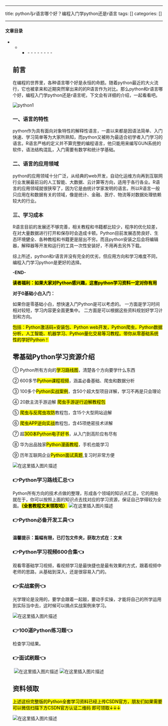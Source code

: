 
--- 
title:  python与r语言哪个好？编程入门学python还是r语言 
tags: []
categories: [] 

---


#### 文章目录
- - <ul><li>- - - - - - - - 


## 前言

在编程的世界里，各种语言哪个好是永恒的命题。随着python最近的大火流行，它也被拿来和近期突然窜出来的的R语言作为对比。那么python和r语言哪个好，编程入门学python还是r语言呢，下文会有详细的介绍，一起看看吧。

<img src="https://img-blog.csdnimg.cn/img_convert/f53a05880e19f85cc5c9806c499d9e36.png#pic_center" alt="python1">

### 一、语言的特性

python作为具有面向对象特性的解释性语言，一直以来都是因语法简单、入门快速、学习简单等为大家所熟知，而python又被称为最适合初学者入门学习的语言。R语言严格的定义并不算完整的编程语言，他只能用来编写GUN系统的软件，语法结构混乱，入门需要有数学和统计学基础。

### 二、语言的应用领域

python的应用领域十分广泛，从经典的web开发，自动化运维方向再到互联网行业发展最前沿的人工智能、大数据、云计算等方向，适用于各行各业。R语言的应用领域就很狭窄了，因为它是由统计学家发明的语言。所以R语言一般只应用在和数据有关的领域，像是统计、金融、医疗、物流等对数据处理依赖较大的行业。

### 三、学习成本

R语言目前的发展还不够完善，相关教程和书籍都比较少，程序的优化较差，在对大量数据进行打开和保存时会造成卡顿。Python目前发展态势良好、生态环境健全、各种教程和书籍更是层出不穷。而且python安装之后会将编辑器，解释器等开发和运行的工具一次性安装好，不用再去另外下载。

综上所述，python和r语言并没有完全的优劣，但应用方向和学习难度不同，编程入门学习python是更好的选择。

**-END-**

<mark>**读者福利：如果大家对Python感兴趣，这套python学习资料一定对你有用**</mark>

**对于0基础小白入门：**

>  
 如果你是零基础小白，想快速入门Python是可以考虑的。 
 一方面是学习时间相对较短，学习内容更全面更集中。 二方面是可以根据这些资料规划好学习计划和方向。 


<mark>包括：Python激活码+安装包、Python web开发，Python爬虫，Python数据分析，人工智能、机器学习、Python量化交易等习教程。带你从零基础系统性的学好Python！</mark>

## 零基础Python学习资源介绍

① Python所有方向的<mark>学习路线图</mark>，清楚各个方向要学什么东西

② 600多节<mark>Python课程视频</mark>，涵盖必备基础、爬虫和数据分析

③ 100多个<mark>Python实战案例</mark>，含50个超大型项目详解，学习不再是只会理论

④ 20款主流手游迫解 <mark>爬虫手游逆行迫解教程包</mark>

⑤ <mark>爬虫与反爬虫攻防</mark>教程包，含15个大型网站迫解

⑥ <mark>爬虫APP逆向实战</mark>教程包，含45项绝密技术详解

⑦ 超<mark>300本Python电子好书</mark>，从入门到高阶应有尽有

⑧ 华为出品独家<mark>Python漫画教程</mark>，手机也能学习

⑨ 历年互联网企业<mark>Python面试真题</mark>,复习时非常方便

<img src="https://img-blog.csdnimg.cn/7c1055f9bb6e41af9262556bdf20e084.png#pic_center" alt="在这里插入图片描述">

### 👉Python学习路线汇总👈

Python所有方向的技术点做的整理，形成各个领域的知识点汇总，它的用处就在于，你可以按照上面的知识点去找对应的学习资源，保证自己学得较为全面。<mark>**（全套教程文末领取哈）**</mark> <img src="https://img-blog.csdnimg.cn/9f969354b48f4e3ab0253e89203deca2.png#pic_center" alt="在这里插入图片描述">

### 👉Python必备开发工具👈

<img src="https://img-blog.csdnimg.cn/img_convert/6be280b059df8debff4a4b52d6a6ad1f.png#pic_center" alt="">

**温馨提示：篇幅有限，已打包文件夹，获取方式在：文末**

### 👉Python学习视频600合集👈

观看零基础学习视频，看视频学习是最快捷也是最有效果的方式，跟着视频中老师的思路，从基础到深入，还是很容易入门的。 <img src="https://img-blog.csdnimg.cn/img_convert/f2a1e9c7368b6ac7d169ab4147b537f4.png#pic_center" alt="">

### 👉实战案例👈

光学理论是没用的，要学会跟着一起敲，要动手实操，才能将自己的所学运用到实际当中去，这时候可以搞点实战案例来学习。

<img src="https://img-blog.csdnimg.cn/6cf364e7eeb64b0da07021bce5a59ec6.png#pic_center" alt="在这里插入图片描述">

### 👉100道Python练习题👈

检查学习结果。<img src="https://img-blog.csdnimg.cn/img_convert/15bc30b75e1de8c9fa2daab3742d4430.png#pic_center" alt="">

### 👉面试刷题👈

<img src="https://img-blog.csdnimg.cn/img_convert/99f6475fb1237ba21e45d55c67bf83f4.png#pic_center" alt="">

<img src="https://img-blog.csdnimg.cn/3360d1bcb588491dac483ff4c30fb05c.png#pic_center" alt="在这里插入图片描述">

<img src="https://img-blog.csdnimg.cn/49fe592a1ae644c2822a1b4a850724cd.png#pic_center" alt="在这里插入图片描述">

## 资料领取

<mark>上述这份完整版的Python全套学习资料已经上传CSDN官方，朋友们如果需要可以微信扫描下方CSDN官方认证二维码 即可领取↓↓↓</mark>

<img src="https://img-blog.csdnimg.cn/267b263b1a904df391a976f922ec2b8e.png#pic_center" alt="在这里插入图片描述">
